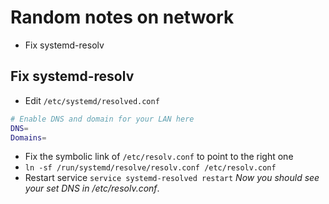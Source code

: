 # Random notes on network
* Fix systemd-resolv


## Fix systemd-resolv
* Edit `/etc/systemd/resolved.conf`
```bash
# Enable DNS and domain for your LAN here
DNS=
Domains=
```
* Fix the symbolic link of `/etc/resolv.conf` to point to the right one
* `ln -sf /run/systemd/resolve/resolv.conf /etc/resolv.conf`
* Restart service `service systemd-resolved restart`
*Now you should see your set DNS in /etc/resolv.conf*.

